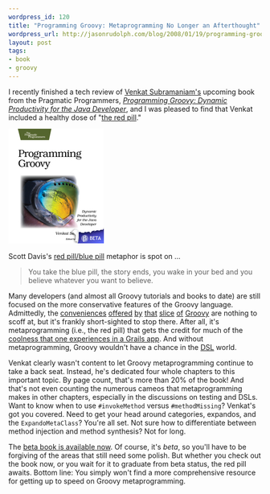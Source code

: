 ```yaml
--- 
wordpress_id: 120
title: "Programming Groovy: Metaprogramming No Longer an Afterthought"
wordpress_url: http://jasonrudolph.com/blog/2008/01/19/programming-groovy-metaprogramming-no-longer-an-afterthought/
layout: post
tags:
- book
- groovy	
---
```

I recently finished a tech review of [Venkat Subramaniam's](http://agiledeveloper.com/blog/ "Agile Developer - Venkat Subramaniam's Blog") upcoming book from the Pragmatic Programmers, [*Programming Groovy: Dynamic Productivity for the Java Developer*](http://pragprog.com/titles/vslg "The Pragmatic Bookshelf | Programming Groovy"), and I was pleased to find that Venkat included a healthy dose of "[the red pill](http://groovygrails.com/gg/conference/speaker?speakerId=18&amp;showId=131#pr8897 "Scott Davis at 2GX - Groovy, The Red Pill: Metaprogramming, the Groovy Way to Blow a Buttoned-Down Java Developer's Mind")."         

![2008-01-20 Programming Groovy Cover](/resources/20080120-programming-groovy-cover.jpg)

Scott Davis's [red pill/blue pill](http://groovygrails.com/gg/conference/speaker?speakerId=18&amp;showId=131#pr8896 "Scott Davis at 2GX - Groovy, the Blue Pill: Writing Next Generation Java Code in Groovy") metaphor is spot on ...  

> You take the blue pill, the story ends, you wake in your bed and you believe whatever you want to believe.

Many developers (and almost all Groovy tutorials and books to date) are still focused on the more conservative features of the Groovy language.  Admittedly, the [conveniences](http://groovy.codehaus.org/Closures "Groovy - Closures") [offered](http://groovy.codehaus.org/Collections "Groovy - Collections") [by](http://groovy.codehaus.org/Database+features "Groovy - Database features") [that](http://groovy.codehaus.org/Processing+XML "Groovy - Processing XML") [slice](http://groovy.codehaus.org/Testing+Guide "Groovy - Testing Guide") [of](http://groovy.codehaus.org/Regular+Expressions "Groovy - Regular Expressions") [Groovy](http://groovy.codehaus.org/groovy-jdk/ "Groovy JDK") are nothing to scoff at, but it's frankly short-sighted to stop there.  After all, it's metaprogramming (i.e., the red pill) that gets the credit for much of the [coolness that one experiences in a Grails app](http://grails.org/Dynamic+Methods+Reference "Grails - Dynamic Methods").  And without metaprogramming, Groovy wouldn't have a chance in the [DSL](http://docs.codehaus.org/display/GROOVY/Writing+Domain-Specific+Languages "Groovy - Writing Domain-Specific Languages") world.  

Venkat clearly wasn't content to let Groovy metaprogramming continue to take a back seat.  Instead, he's dedicated four whole chapters to this important topic.  By page count, that's more than 20% of the book!  And that's not even counting the numerous cameos that metaprogramming makes in other chapters, especially in the discussions on testing and DSLs.  Want to know when to use `#invokeMethod` versus `#methodMissing`?  Venkat's got you covered.  Need to get your head around categories, expandos, and the `ExpandoMetaClass`? You're all set. Not sure how to differentiate between method injection and method synthesis?  Not for long.  

The [beta book is available now](http://pragprog.com/titles/vslg "The Pragmatic Bookshelf | Programming Groovy").  Of course, it's *beta*, so you'll have to be forgiving of the areas that still need some polish.  But whether you check out the book now, or you wait for it to graduate from beta status, the red pill awaits.  Bottom line: You simply won't find a more comprehensive resource for getting up to speed on Groovy metaprogramming.
